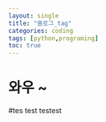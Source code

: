 ```yaml
---
layout: single
title: "블로그_tag"
categories: coding
tags: [python,programing]
toc: true
---
```


# 와우 ~

#tes
test
testest